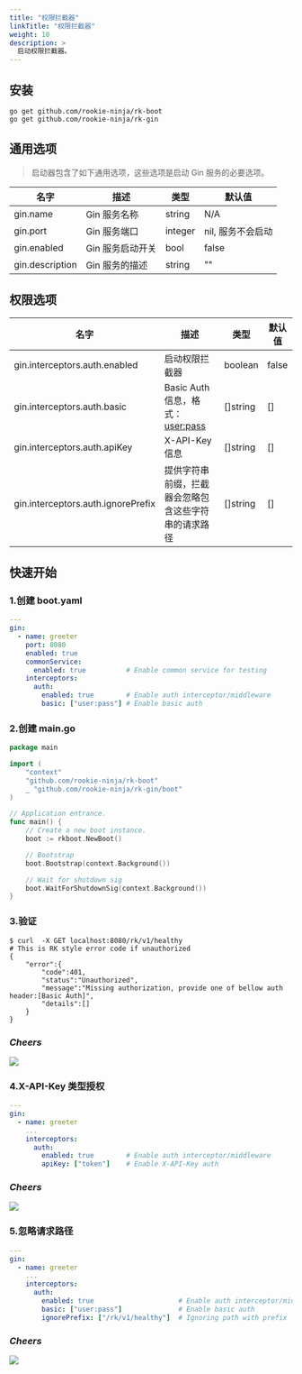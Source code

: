 ```yaml
---
title: "权限拦截器"
linkTitle: "权限拦截器"
weight: 10
description: >
  启动权限拦截器。
---
```


## 安装
```shell script
go get github.com/rookie-ninja/rk-boot
go get github.com/rookie-ninja/rk-gin
```

## 通用选项
> 启动器包含了如下通用选项，这些选项是启动 Gin 服务的必要选项。

| 名字 | 描述 | 类型 | 默认值 |
| ------ | ------ | ------ | ------ |
| gin.name | Gin 服务名称 | string | N/A |
| gin.port | Gin 服务端口 | integer | nil, 服务不会启动 |
| gin.enabled | Gin 服务启动开关 | bool | false |
| gin.description | Gin 服务的描述 | string | "" |


## 权限选项
| 名字 | 描述 | 类型 | 默认值 |
| ------ | ------ | ------ | ------ |
| gin.interceptors.auth.enabled | 启动权限拦截器 | boolean | false |
| gin.interceptors.auth.basic | Basic Auth 信息，格式：<user:pass> | []string | [] |
| gin.interceptors.auth.apiKey | X-API-Key 信息 | []string | [] |
| gin.interceptors.auth.ignorePrefix | 提供字符串前缀，拦截器会忽略包含这些字符串的请求路径 | []string | [] |

## 快速开始
### 1.创建 boot.yaml
```yaml
---
gin:
  - name: greeter
    port: 8080
    enabled: true
    commonService:
      enabled: true          # Enable common service for testing
    interceptors:
      auth:
        enabled: true        # Enable auth interceptor/middleware
        basic: ["user:pass"] # Enable basic auth
```

### 2.创建 main.go
```go
package main

import (
	"context"
	"github.com/rookie-ninja/rk-boot"
	_ "github.com/rookie-ninja/rk-gin/boot"
)

// Application entrance.
func main() {
	// Create a new boot instance.
	boot := rkboot.NewBoot()

	// Bootstrap
	boot.Bootstrap(context.Background())

	// Wait for shutdown sig
	boot.WaitForShutdownSig(context.Background())
}
```

### 3.验证
```shell script
$ curl  -X GET localhost:8080/rk/v1/healthy
# This is RK style error code if unauthorized
{
    "error":{
        "code":401,
        "status":"Unauthorized",
        "message":"Missing authorization, provide one of bellow auth header:[Basic Auth]",
        "details":[]
    }
}
```

### _**Cheers**_
![](/bootstrapper/user-guide/cheers.png)

### 4.X-API-Key 类型授权
```yaml
---
gin:
  - name: greeter
    ...
    interceptors:
      auth:
        enabled: true        # Enable auth interceptor/middleware
        apiKey: ["token"]    # Enable X-API-Key auth
```

### _**Cheers**_
![](/bootstrapper/user-guide/cheers.png)

### 5.忽略请求路径
```yaml
---
gin:
  - name: greeter
    ...
    interceptors:
      auth:
        enabled: true                     # Enable auth interceptor/middleware
        basic: ["user:pass"]              # Enable basic auth
        ignorePrefix: ["/rk/v1/healthy"]  # Ignoring path with prefix
```

### _**Cheers**_
![](/bootstrapper/user-guide/cheers.png)